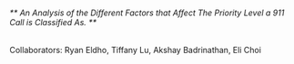 ###### ** An Analysis of the Different Factors that Affect The Priority Level a 911 Call is Classified As. **

Collaborators: Ryan Eldho, Tiffany Lu, Akshay Badrinathan, Eli Choi
